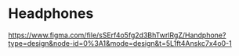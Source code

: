 # Headphones

https://www.figma.com/file/sSErf4o5fg2d3BhTwrlRgZ/Handphone?type=design&node-id=0%3A1&mode=design&t=5L1ft4Anskc7x4o0-1
